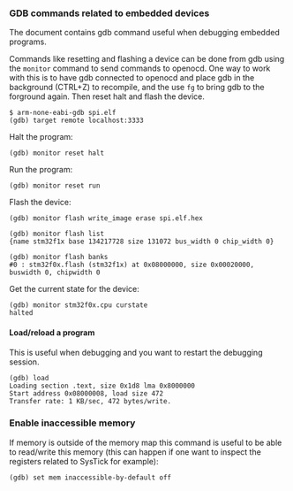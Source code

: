 ### GDB commands related to embedded devices
The document contains gdb command useful when debugging embedded programs.

Commands like resetting and flashing a device can be done from gdb using
the `monitor` command to send commands to openocd. One way to work with this is
to have gdb connected to openocd and place gdb in the background (CTRL+Z) to
recompile, and the use `fg` to bring gdb to the forground again. Then reset
halt and flash the device. 

```console
$ arm-none-eabi-gdb spi.elf
(gdb) target remote localhost:3333
```

Halt the program:
```console
(gdb) monitor reset halt
```

Run the program:
```console
(gdb) monitor reset run
```

Flash the device:
```console
(gdb) monitor flash write_image erase spi.elf.hex
```

```console
(gdb) monitor flash list
{name stm32f1x base 134217728 size 131072 bus_width 0 chip_width 0}

(gdb) monitor flash banks
#0 : stm32f0x.flash (stm32f1x) at 0x08000000, size 0x00020000, buswidth 0, chipwidth 0
```

Get the current state for the device:
```console
(gdb) monitor stm32f0x.cpu curstate
halted
```

#### Load/reload a program
This is useful when debugging and you want to restart the debugging session.
```console
(gdb) load 
Loading section .text, size 0x1d8 lma 0x8000000
Start address 0x08000008, load size 472
Transfer rate: 1 KB/sec, 472 bytes/write.
```

### Enable inaccessible memory
If memory is outside of the memory map this command is useful to be able to
read/write this memory (this can happen if one want to inspect the registers
related to SysTick for example):
```console
(gdb) set mem inaccessible-by-default off
```
